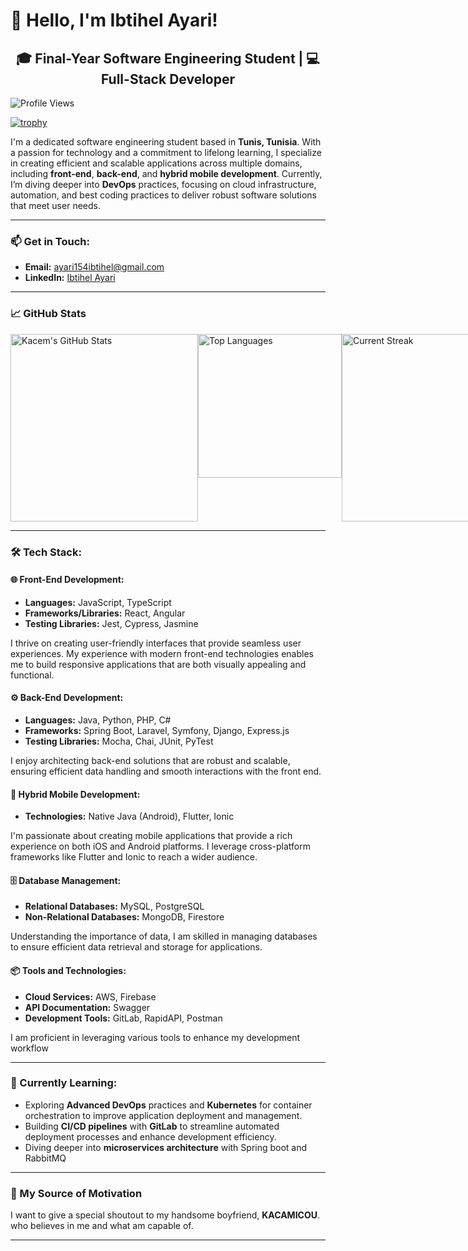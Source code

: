 # 👋 Hello, I'm Ibtihel Ayari!

<div style="text-align: center;">
    <h2>🎓 Final-Year Software Engineering Student | 💻 Full-Stack Developer</h2>
</div>

![Profile Views](https://komarev.com/ghpvc/?username=ibtihel-ayari=blue)

[![trophy](https://github-profile-trophy.vercel.app/?username=ibtihel-ayari&theme=onedark)](https://github.com/ryo-ma/github-profile-trophy)

I'm a dedicated software engineering student based in **Tunis, Tunisia**. With a passion for technology and a commitment to lifelong learning, I specialize in creating efficient and scalable applications across multiple domains, including **front-end**, **back-end**, and **hybrid mobile development**. Currently, I’m diving deeper into **DevOps** practices, focusing on cloud infrastructure, automation, and best coding practices to deliver robust software solutions that meet user needs.

---

### 📫 Get in Touch:
- **Email:** [ayari154ibtihel@gmail.com](mailto:ayari154ibtihel@gmail.com)
- **LinkedIn:** [Ibtihel Ayari ](https://www.linkedin.com/in/ibtihel-ayari-6848a5194/)
---

### 📈 GitHub Stats
<div style="display: flex; justify-content: space-around;">
    <img src="https://github-readme-stats.vercel.app/api?username=ibtihel-ayari&show_icons=true&theme=dark" alt="Kacem's GitHub Stats" style="width: 300px;" />
    <img src="https://github-readme-stats.vercel.app/api/top-langs/?username=ibtihel-ayari&layout=compact&theme=dark" alt="Top Languages" style="width: 230px;" />
    <img src="https://github-readme-streak-stats.herokuapp.com/?user=ibtihel-ayari&theme=dark" alt="Current Streak" style="width: 300px;" />
</div>

---

### 🛠 Tech Stack:

#### 🌐 Front-End Development:
- **Languages:** JavaScript, TypeScript
- **Frameworks/Libraries:** React, Angular
- **Testing Libraries:** Jest, Cypress, Jasmine

I thrive on creating user-friendly interfaces that provide seamless user experiences. My experience with modern front-end technologies enables me to build responsive applications that are both visually appealing and functional.

#### ⚙️ Back-End Development:
- **Languages:** Java, Python, PHP, C#
- **Frameworks:** Spring Boot, Laravel, Symfony, Django, Express.js
- **Testing Libraries:** Mocha, Chai, JUnit, PyTest

I enjoy architecting back-end solutions that are robust and scalable, ensuring efficient data handling and smooth interactions with the front end.

#### 📱 Hybrid Mobile Development:
- **Technologies:** Native Java (Android), Flutter, Ionic

I'm passionate about creating mobile applications that provide a rich experience on both iOS and Android platforms. I leverage cross-platform frameworks like Flutter and Ionic to reach a wider audience.

#### 🗄️ Database Management:
- **Relational Databases:** MySQL, PostgreSQL
- **Non-Relational Databases:** MongoDB, Firestore

Understanding the importance of data, I am skilled in managing databases to ensure efficient data retrieval and storage for applications.

#### 📦 Tools and Technologies:
- **Cloud Services:** AWS, Firebase
- **API Documentation:** Swagger
- **Development Tools:** GitLab, RapidAPI, Postman

I am proficient in leveraging various tools to enhance my development workflow

---

### 🚀 Currently Learning:
- Exploring **Advanced DevOps** practices and **Kubernetes** for container orchestration to improve application deployment and management.
- Building **CI/CD pipelines** with **GitLab** to streamline automated deployment processes and enhance development efficiency.
- Diving deeper into **microservices architecture** with Spring boot and RabbitMQ

---
### 💖 My Source of Motivation
I want to give a special shoutout to my handsome boyfriend, **KACAMICOU**. who believes in me and what am capable of.

---



